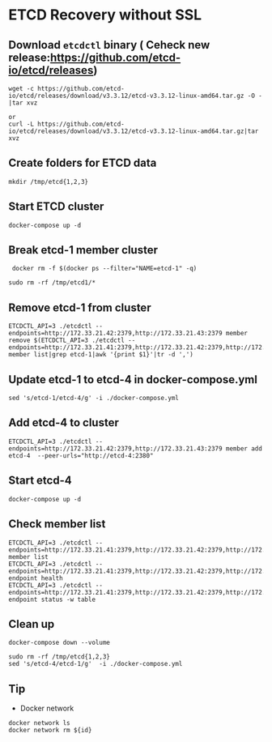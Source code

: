 # ETCD Recovery without SSL

## Download `etcdctl` binary ( Ceheck new release:https://github.com/etcd-io/etcd/releases)
```
wget -c https://github.com/etcd-io/etcd/releases/download/v3.3.12/etcd-v3.3.12-linux-amd64.tar.gz -O -|tar xvz

or 
curl -L https://github.com/etcd-io/etcd/releases/download/v3.3.12/etcd-v3.3.12-linux-amd64.tar.gz|tar xvz
```

## Create folders for ETCD data
```
mkdir /tmp/etcd{1,2,3}
```

## Start ETCD cluster
```
docker-compose up -d
```

## Break etcd-1 member cluster
```
 docker rm -f $(docker ps --filter="NAME=etcd-1" -q)

sudo rm -rf /tmp/etcd1/*
```

## Remove etcd-1 from cluster
```
ETCDCTL_API=3 ./etcdctl --endpoints=http://172.33.21.42:2379,http://172.33.21.43:2379 member remove $(ETCDCTL_API=3 ./etcdctl --endpoints=http://172.33.21.41:2379,http://172.33.21.42:2379,http://172.33.21.43:2379 member list|grep etcd-1|awk '{print $1}'|tr -d ',')
```
## Update etcd-1 to etcd-4 in docker-compose.yml
```
sed 's/etcd-1/etcd-4/g' -i ./docker-compose.yml 
```

## Add etcd-4 to cluster
```
ETCDCTL_API=3 ./etcdctl --endpoints=http://172.33.21.42:2379,http://172.33.21.43:2379 member add etcd-4  --peer-urls="http://etcd-4:2380"
```

## Start etcd-4
```
docker-compose up -d
```

## Check member list
```
ETCDCTL_API=3 ./etcdctl --endpoints=http://172.33.21.41:2379,http://172.33.21.42:2379,http://172.33.21.43:2379 member list
ETCDCTL_API=3 ./etcdctl --endpoints=http://172.33.21.41:2379,http://172.33.21.42:2379,http://172.33.21.43:2379 endpoint health
ETCDCTL_API=3 ./etcdctl --endpoints=http://172.33.21.41:2379,http://172.33.21.42:2379,http://172.33.21.43:2379 endpoint status -w table

```

## Clean up
```
docker-compose down --volume

sudo rm -rf /tmp/etcd{1,2,3}
sed 's/etcd-4/etcd-1/g'  -i ./docker-compose.yml 
```


## Tip
- Docker network 
```
docker network ls
docker network rm ${id}
```
